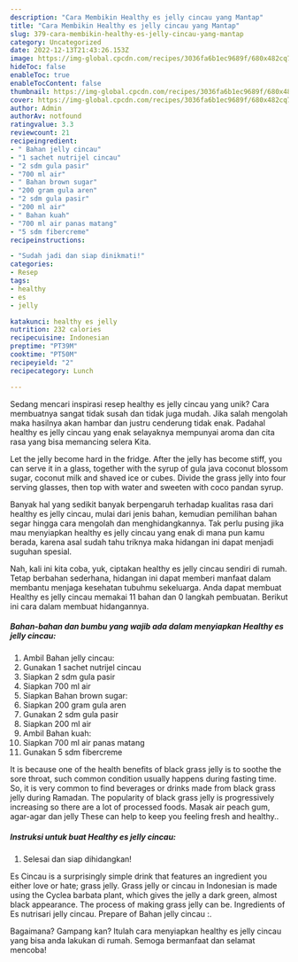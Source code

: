 ```yaml
---
description: "Cara Membikin Healthy es jelly cincau yang Mantap"
title: "Cara Membikin Healthy es jelly cincau yang Mantap"
slug: 379-cara-membikin-healthy-es-jelly-cincau-yang-mantap
category: Uncategorized
date: 2022-12-13T21:43:26.153Z
image: https://img-global.cpcdn.com/recipes/3036fa6b1ec9689f/680x482cq70/healthy-es-jelly-cincau-foto-resep-utama.jpg
hideToc: false
enableToc: true
enableTocContent: false
thumbnail: https://img-global.cpcdn.com/recipes/3036fa6b1ec9689f/680x482cq70/healthy-es-jelly-cincau-foto-resep-utama.jpg
cover: https://img-global.cpcdn.com/recipes/3036fa6b1ec9689f/680x482cq70/healthy-es-jelly-cincau-foto-resep-utama.jpg
author: Admin
authorAv: notfound
ratingvalue: 3.3
reviewcount: 21
recipeingredient:
- " Bahan jelly cincau"
- "1 sachet nutrijel cincau"
- "2 sdm gula pasir"
- "700 ml air"
- " Bahan brown sugar"
- "200 gram gula aren"
- "2 sdm gula pasir"
- "200 ml air"
- " Bahan kuah"
- "700 ml air panas matang"
- "5 sdm fibercreme"
recipeinstructions:

- "Sudah jadi dan siap dinikmati!"
categories:
- Resep
tags:
- healthy
- es
- jelly

katakunci: healthy es jelly 
nutrition: 232 calories
recipecuisine: Indonesian
preptime: "PT39M"
cooktime: "PT50M"
recipeyield: "2"
recipecategory: Lunch

---
```





Sedang mencari inspirasi resep healthy es jelly cincau yang unik? Cara membuatnya sangat tidak susah dan tidak juga mudah. Jika salah mengolah maka hasilnya akan hambar dan justru cenderung tidak enak. Padahal healthy es jelly cincau yang enak selayaknya mempunyai aroma dan cita rasa yang bisa memancing selera Kita.





Let the jelly become hard in the fridge. After the jelly has become stiff, you can serve it in a glass, together with the syrup of gula java coconut blossom sugar, coconut milk and shaved ice or cubes. Divide the grass jelly into four serving glasses, then top with water and sweeten with coco pandan syrup.

Banyak hal yang sedikit banyak berpengaruh terhadap kualitas rasa dari healthy es jelly cincau, mulai dari jenis bahan, kemudian pemilihan bahan segar hingga cara mengolah dan menghidangkannya. Tak perlu pusing jika mau menyiapkan healthy es jelly cincau yang enak di mana pun kamu berada, karena asal sudah tahu triknya maka hidangan ini dapat menjadi suguhan spesial.






Nah, kali ini kita coba, yuk, ciptakan healthy es jelly cincau sendiri di rumah. Tetap berbahan sederhana, hidangan ini dapat memberi manfaat dalam membantu menjaga kesehatan tubuhmu sekeluarga. Anda dapat membuat Healthy es jelly cincau memakai 11 bahan dan 0 langkah pembuatan. Berikut ini cara dalam membuat hidangannya.

<!--inarticleads1-->

##### Bahan-bahan dan bumbu yang wajib ada dalam menyiapkan Healthy es jelly cincau:

1. Ambil  Bahan jelly cincau:
1. Gunakan 1 sachet nutrijel cincau
1. Siapkan 2 sdm gula pasir
1. Siapkan 700 ml air
1. Siapkan  Bahan brown sugar:
1. Siapkan 200 gram gula aren
1. Gunakan 2 sdm gula pasir
1. Siapkan 200 ml air
1. Ambil  Bahan kuah:
1. Siapkan 700 ml air panas matang
1. Gunakan 5 sdm fibercreme


It is because one of the health benefits of black grass jelly is to soothe the sore throat, such common condition usually happens during fasting time. So, it is very common to find beverages or drinks made from black grass jelly during Ramadan. The popularity of black grass jelly is progressively increasing so there are a lot of processed foods. Masak air peach gum, agar-agar dan jelly These can help to keep you feeling fresh and healthy.. 

<!--inarticleads2-->

##### Instruksi untuk buat Healthy es jelly cincau:


1. Selesai dan siap dihidangkan!

Es Cincau is a surprisingly simple drink that features an ingredient you either love or hate; grass jelly. Grass jelly or cincau in Indonesian is made using the Cyclea barbata plant, which gives the jelly a dark green, almost black appearance. The process of making grass jelly can be. Ingredients of Es nutrisari jelly cincau. Prepare of Bahan jelly cincau :. 

Bagaimana? Gampang kan? Itulah cara menyiapkan healthy es jelly cincau yang bisa anda lakukan di rumah. Semoga bermanfaat dan selamat mencoba!
